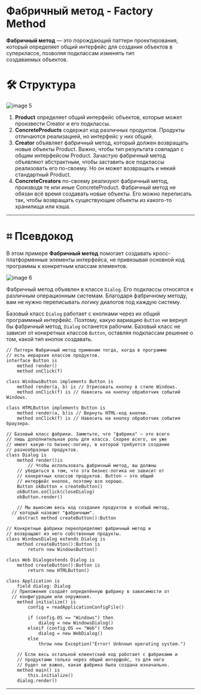 # Фабричный метод - Factory Method

**Фабричный метод** — это порождающий паттерн проектирования, который определяет общий интерфейс для создания объектов в суперклассе, позволяя подклассам изменять тип создаваемых объектов.


# 🛠️ Структура

![image 5](https://github.com/user-attachments/assets/a57fc4c5-d991-41c3-aab8-684fc6413ae4)


1. **Product** определяет общий интерфейс объектов, которые может произвести Creator и его подклассы.
2. **ConcreteProducts** содержат код различных продуктов. Продукты отличаются реализацией, но интерфейс у них общий.
3. **Creator** объявляет фабричный метод, который должен возвращать новые объекты Product. Важно, чтобы тип результата совпадал с общим интерфейсом Product.
Зачастую фабричный метод объявляют абстрактным, чтобы заставить все подклассы реализовать его по-своему. Но он может возвращать и некий стандартный Product.
4. **ConcreteCreators** по-своему реализуют фабричный метод, производя те или иные ConcreteProduct.
Фабричный метод не обязан всё время создавать новые объекты. Его можно переписать так, чтобы возвращать существующие объекты из какого-то хранилища или кэша.

---

# ⌗ Псевдокод

В этом примере **Фабричный метод** помогает создавать кросс-платформенные элементы интерфейса, не привязывая основной код программы к конкретным классам элементов.

![image 6](https://github.com/user-attachments/assets/43e8252f-0349-4e60-82ad-9aa5a9cc1763)


Фабричный метод объявлен в классе `Dialog`. Его подклассы относятся к различным операционным системам. Благодаря фабричному методу, вам не нужно переписывать логику диалогов под каждую систему.

Базовый класс `Dialog` работает с кнопками через их общий программный интерфейс. Поэтому, какую вариацию `Button` ни вернул бы фабричный метод, `Dialog` останется рабочим. Базовый класс не зависит от конкретных классов `Button`, оставляя подклассам решение о том, какой тип кнопок создавать.

```
// Паттерн Фабричный метод применим тогда, когда в программе
// есть иерархия классов продуктов.
interface Button is 
	method render()
	method onClick(f)

class WindowsButton implements Button is
	method render(a, b) is // Отрисовать кнопку в стиле Windows.
	method onClick(f) is // Навесить на кнопку обработчик событий Windows.

class HTMLButton implements Button is 
	method render(a, b)is // Вернуть HTML-код кнопки.
	method onClick(f) is // Навесить на кнопку обработчик события браузера.

// Базовый класс фабрики. Заметьте, что "фабрика" — это всего
// лишь дополнительная роль для класса. Скорее всего, он уже
// имеет какую-то бизнес-логику, в которой требуется создание
// разнообразных продуктов.
class Dialog is
	method render()is
		// Чтобы использовать фабричный метод, вы должны
    // убедиться в том, что эта бизнес-логика не зависит от
    // конкретных классов продуктов. Button — это общий
    // интерфейс кнопок, поэтому все хорошо.
    Button okButton = createButton()
    okButton.onClick(closeDialog)
    okButton.render()
	
	// Мы выносим весь код создания продуктов в особый метод,
  // который назвают "фабричным".
	abstract method createButton():Button

// Конкретные фабрики переопределяют фабричный метод и
// возвращают из него собственные продукты.
class WindowsDialog extends Dialog is
	method createButton():Button is
		return new WindowsButton()

class Web Dialogextends Dialog is
	method createButton():Button is
		return new HTMLButton()

class Application is 
	field dialog: Dialog
  // Приложение создаёт определённую фабрику в зависимости от
  // конфигурации или окружения.
	method initialize() is
		config = readApplicationConfigFile()

		if (config.OS == "Windows") then
			dialog = new WindowsDialog()
		elseif (config.OS == "Web") then
			dialog = new WebDialog()
		else
			throw new Exception("Error! Unknown operating system.")

    // Если весь остальной клиентский код работает с фабриками и
    // продуктами только через общий интерфейс, то для него
    // будет не важно, какая фабрика была создана изначально.
	method main() is
		this.initialize()
    dialog.render()
```

---
